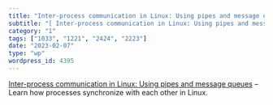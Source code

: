 ```yaml
---
title: "Inter-process communication in Linux: Using pipes and message queues"
subtitle: "[ Inter-process communication in Linux: Using pipes and message queues]( https://opensource.com/arti..."
category: "1"
tags: ["1033", "1221", "2424", "2223"]
date: "2023-02-07"
type: "wp"
wordpress_id: 4395
---
```

[ Inter-process communication in Linux: Using pipes and message queues]( https://opensource.com/article/19/4/interprocess-communication-linux-channels) –Learn how processes synchronize with each other in Linux.